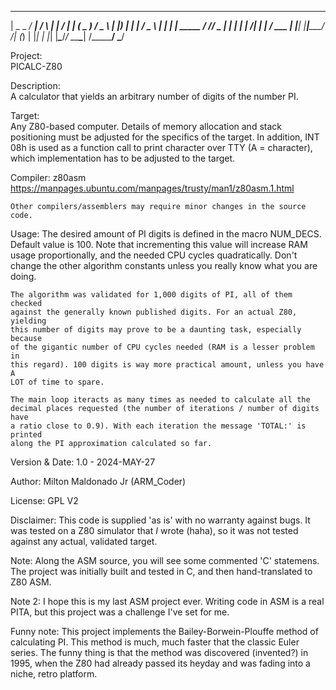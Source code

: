   ____ ___ ____    _    _     ____     ________   ___  
 |  _ \_ _/ ___|  / \  | |   / ___|   |__  ( _ ) / _ \ 
 | |_) | | |     / _ \ | |  | |   _____ / // _ \| | | |
 |  __/| | |___ / ___ \| |__| |__|_____/ /| (_) | |_| |
 |_|  |___\____/_/   \_\_____\____|   /____\___/ \___/ 
                                                       

 Project:                                                                     
    PICALC-Z80
                                                                              
 Description:                                                                 
    A calculator that yields an arbitrary number of digits of the number PI.
                                                                              
 Target:                                                                      
    Any Z80-based computer. Details of memory allocation and stack positioning
    must be adjusted for the specifics of the target. In addition, INT 08h
    is used as a function call to print character over TTY (A = character),
    which implementation has to be adjusted to the target.

 Compiler:
    z80asm
    https://manpages.ubuntu.com/manpages/trusty/man1/z80asm.1.html

    Other compilers/assemblers may require minor changes in the source code.

 Usage:
    The desired amount of PI digits is defined in the macro NUM_DECS. Default
    value is 100. Note that incrementing this value will increase RAM usage
    proportionally, and the needed CPU cycles quadratically. Don't change the
    other algorithm constants unless you really know what you are doing.

    The algorithm was validated for 1,000 digits of PI, all of them checked
    against the generally known published digits. For an actual Z80, yielding
    this number of digits may prove to be a daunting task, especially because
    of the gigantic number of CPU cycles needed (RAM is a lesser problem in
    this regard). 100 digits is way more practical amount, unless you have A
    LOT of time to spare.

    The main loop iteracts as many times as needed to calculate all the
    decimal places requested (the number of iterations / number of digits have
    a ratio close to 0.9). With each iteration the message 'TOTAL:' is printed
    along the PI approximation calculated so far.

 Version & Date:
    1.0 - 2024-MAY-27

 Author:
    Milton Maldonado Jr (ARM_Coder)

 License:
    GPL V2

 Disclaimer:
    This code is supplied 'as is' with no warranty against bugs. It was tested
    on a Z80 simulator that *I* wrote (haha), so it was not tested against any
    actual, validated target.

 Note:
    Along the ASM source, you will see some commented 'C' statemens. The
    project was initially built and tested in C, and then hand-translated
    to Z80 ASM.

 Note 2:
    I hope this is my last ASM project ever. Writing code in ASM is a real
    PITA, but this project was a challenge I've set for me.

 Funny note:
    This project implements the Bailey-Borwein-Plouffe method of calculating
    PI. This method is much, much faster that the classic Euler series.
    The funny thing is that the method was discovered (invented?) in 1995,
    when the Z80 had already passed its heyday and was fading into a niche,
    retro platform.

